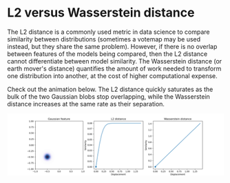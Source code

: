 # L2 versus Wasserstein distance

The L2 distance is a commonly used metric in data science to compare similarity between distributions (sometimes a votemap may be used instead, but they share the same problem). However, if there is no overlap between features of the models being compared, then the L2 distance cannot differentiate between model similarity. The Wasserstein distance (or earth mover's distance) quantifies the amount of work needed to transform one distribution into another, at the cost of higher computational expense.

Check out the animation below. The L2 distance quickly saturates as the bulk of the two Gaussian blobs stop overlapping, while the Wasserstein distance increases at the same rate as their separation.

![Animation of result](output.gif)
